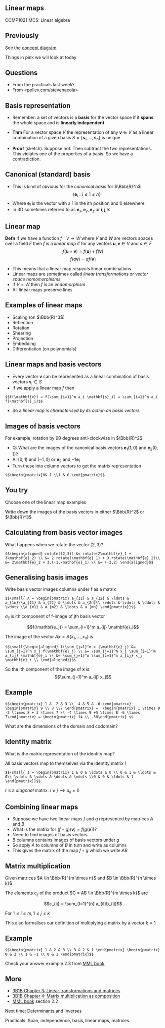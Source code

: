 <!-- .slide: data-background="#6A246D" -->

## Linear maps

COMP1021 MCS: Linear algebra


## Previously

See the [concept diagram](https://github.com/stevenaeola/linalg_lectures/blob/44dd15b4543fafc16fcbbd24464df16e6ac17e80/concepts.mmd)

Things in pink we will look at today


## Questions

<!-- .slide: class="fragmented-lists" -->

- From the practicals last week?
- From <pollev.com/stevenaeola>

<!-- .slide: class="fragmented-lists" -->

## Basis representation

- Remember: a set of vectors is a __basis__ for the vector space if it __spans__ the whole space and is __linearly independent__

- __Thm__ For a vector space $V$ the representation of any $\mathbf{v} \in V$ as a linear combination of a given basis $S = \lbrace \mathbf{s}_1,\ldots,\mathbf{s}_n \rbrace$ is unique
- __Proof__ (sketch). Suppose not. Then subtract the two representations. This violates one of the properties of a basis. So we have a contradiction.


## Canonical (standard) basis

- This is kind of obvious for the _canonical basis_ for $\Bbb{R}^n$ 
$$\lbrace \mathbf{e}_i: i \leq 1 \leq n \rbrace$$
- Where $\mathbf{e}_i$ is the vector with a 1 in the ith position and 0 elsewhere
- In 3D sometimes referred to as $\mathbf{e}_x,\mathbf{e}_y,\mathbf{e}_z$ or $\mathbf{i},\mathbf{j},\mathbf{k}$




<!-- .slide: class="fragmented-lists" -->

## Linear map

__Defn__ If we have a function $f:V \rightarrow W$ where $V$ and $W$ are vectors spaces over a field $F$ then $f$ is a _linear map_ if for any vectors $\mathbf{u}, \mathbf{v} \in V$ and $a \in F$
$$f(\mathbf{u} + \mathbf{v}) = f(\mathbf{u}) + f(\mathbf{v})$$
$$f(a \mathbf{v}) = a f(\mathbf{v}) $$


- This means that a linear map _respects_ linear combinations
- Linear maps are sometimes called _linear transformations_ or _vector space homomorphisms_
- If $V=W$ then $f$ is an _endomorphism_
- All linear maps preserve lines


<!-- .slide: class="fragmented-lists" -->

## Examples of linear maps

- Scaling (on $\Bbb{R}^3$)
- Reflection
- Rotation
- Shearing 
- Projection
- Embedding
- Differentiation (on polynomials)


## Linear maps and basis vectors

- Every vector $\mathbf{v}$ can be represented as a linear combination of basis vectors $\mathbf{s}_i \in S$
- If we apply a linear map $f$ then

`$$f(\mathbf{v}) = f(\sum_{i=1}^n a_i \mathbf{s}_i) = \sum_{i=1}^n a_i f(\mathbf{s}_i)$$`

- So a _linear map is characterised by its action on basis vectors_


<!-- .slide: class="fragmented-lists" -->

## Images of basis vectors

For example, rotation by 90 degrees anti-clockwise in $\Bbb{R}^2$
- Q: What are the images of the canonical basis vectors $\mathbf{e}_1 (1,0)$ and $\mathbf{e}_2 (0,1)$?
- A: $(0,1)$ and $(-1,0)$ or $\mathbf{e}_2$ and $-1\mathbf{e}_1$
- Turn these into column vectors to get the  matrix representation

`$$\begin{pmatrix}0&-1 \\1 & 0 \end{pmatrix}$$`


## You try

Choose one of the linear map examples

Write down the images of the basis vectors in either $\Bbb{R}^2$ or $\Bbb{R}^3$


## Calculating from basis vector images

What happens when we rotate the vector $(2,3)$?

`$$\begin{aligned} rotate((2,3)) &= rotate(2\mathbf{e}_1 + 3\mathbf{e}_2) \\
&= 2.rotate(\mathbf{e}_1) + 3.rotate(\mathbf{e}_2)\\
&= 2\mathbf{e}_2 + 3.(-1.\mathbf{e}_1) \\
&= (-3,2)
\end{aligned}$$`


## Generalising basis images

Write basis vector images columns under f as a matrix

`$$\small{ A = \begin{pmatrix} a_{11} & a_{12} & \ldots & a_{1n}\\a_{21} & a_{22} & \ldots & a_{2n}\\
\vdots & \vdots & \ddots & \vdots \\a_{m1} & a_{m2} & \ldots & a_{mn}
\end{pmatrix}}$$`

$a_{ij}$ is ith component of f-image of jth basis vector

$$f(\mathbf{e_j}) = \sum_{i=1}^m a_{ij} \mathbf{e}_i$$


The image of the vector $A\mathbf{x} = A(x_1,\ldots,x_n)$ is

`$$\small{\begin{aligned}
f(\sum_{j=1}^n x_j\mathbf{e}_j) &= \sum_{j=1}^n x_j f(\mathbf{e}_j) \\
&= \sum_{j=1}^n x_j \sum_{i=1}^m a_{ij} \mathbf{e}_i \\
&= \sum_{j=1}^n \sum_{i=1}^m a_{ij} x_j \mathbf{e}_i \\
\end{aligned}}$$`

So the ith component of the image of $\mathbf{x}$ is $$\sum_{j=1}^m a_{ij} x_j$$


## Example

`$$\begin{pmatrix} 1 & -2 & 3 \\ -4 & 5 & -6 \end{pmatrix}
\begin{pmatrix} 9 \\ 8 \\7 \end{pmatrix} = 
\begin{pmatrix} 1 \times 9 -2 \times 8 + 3 \times 7 \\ -4 \times 9 +5 \times 8 -6 \times 7\end{pmatrix} =
\begin{pmatrix} 14 \\ -38\end{pmatrix}
$$`

What are the dimensions of the domain and codomain?


## Identity matrix

What is the matrix representation of the identity map?

All basis vectors map to themselves via the identity matrix $I$

`$$\small{ I = \begin{pmatrix} 1 & 0 & \ldots & 0 \\ 0 & 1 & \ldots & 0\\
\vdots & \vdots & \ddots & \vdots \\0 & 0 & \ldots & 1
\end{pmatrix}}$$`

$I$ is a _diagonal_ matrix: $i \neq j \implies a_{ij}=0$

<!-- .slide: class="fragmented-lists" -->

## Combining linear maps

- Suppose we have two linear maps $f$ and $g$ represented by matrices $A$ and $B$
- What is the matrix for $(f \circ g)(\mathbf{v}) = f(g(\mathbf{v}))$?
- Need to find images of basis vectors
- $B$ columns contains images of basis vectors under $g$
- So apply $A$ to columns of $B$ in turn and write as columns
- This gives the matrix of the map $f \circ g$ which we write $AB$


## Matrix multiplication

Given matrices $A \in \Bbb{R}^{m \times n}$ and $B \in \Bbb{R}^{n \times k}$

The elements $c_{ij}$ of the product $C = AB \in \Bbb{R}^{m \times k}$ are

$$c_{ij} = \sum_{l=1}^{n} a_{il}b_{lj}$$

For $1 \leq i \leq m, 1 \leq j \leq k$

This also formalises our definition of multiplying a matrix by a vector $k=1$


## Example

`$$\begin{pmatrix} 1 & 2 & 3 \\ 3 & 2 & 1 \end{pmatrix}
\begin{pmatrix} 0 & 2 \\ 1 & -1 \\ 0 & 1 \end{pmatrix}$$`

Check your answer example 2.3 from [MML book](https://mml-book.github.io/book/mml-book.pdf)


<!-- .slide: data-background="#a5c8d0" -->

## More

- [3B1B Chapter 3: Linear transformations and matrices](https://www.youtube.com/watch?v=kYB8IZa5AuE&list=PLZHQObOWTQDPD3MizzM2xVFitgF8hE_ab&index=3) 
- [3B1B Chapter 4: Matrix multiplication as composition](https://www.youtube.com/watch?v=XkY2DOUCWMU&list=PLZHQObOWTQDPD3MizzM2xVFitgF8hE_ab&index=4)
- [MML book](https://mml-book.github.io/book/mml-book.pdf) section 2.2

Next time: Determinants and inverses

Practicals: Span, independence, basis, linear maps, matrices